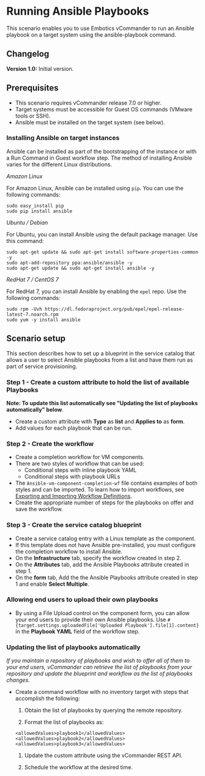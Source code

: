 # Running Ansible Playbooks

This scenario enables you to use Embotics vCommander to run an Ansible playbook on a target system using the ansible-playbook command.

## Changelog

**Version 1.0:** Initial version.

## Prerequisites

* This scenario requires vCommander release 7.0 or higher.
* Target systems must be accessible for Guest OS commands (VMware tools or SSH).
* Ansible must be installed on the target system (see below).

### Installing Ansible on target instances
Ansible can be installed as part of the bootstrapping of the instance or with a Run Command in Guest workflow step. The method of installing Ansible varies for the different Linux distributions.

_Amazon Linux_

For Amazon Linux, Ansible can be installed using `pip`. You can use the following commands:

```
sudo easy_install pip
sudo pip install ansible
```

_Ubuntu / Debian_

For Ubuntu, you can install Ansible using the default package manager. Use this command:

```
sudo apt-get update && sudo apt-get install software-properties-common -y
sudo apt-add-repository ppa:ansible/ansible -y
sudo apt-get update && sudo apt-get install ansible -y
```

_RedHat 7 / CentOS 7_

For RedHat 7, you can install Ansible by enabling the `epel` repo. Use the following commands:

```
sudo rpm -Uvh https://dl.fedoraproject.org/pub/epel/epel-release-latest-7.noarch.rpm
sudo yum -y install ansible
```




## Scenario setup

This section describes how to set up a blueprint in the service catalog that allows a user to select Ansible playbooks from a list and have them run as part of service provisioning.

### Step 1 - Create a custom attribute to hold the list of available Playbooks
**Note: To update this list automatically see "Updating the list of playbooks automatically" below**.

* Create a custom attribute with **Type** as **list** and **Applies to** as **form**.
* Add values for each playbook that can be run. 

### Step 2 - Create the workflow
* Create a completion workflow for VM components.
* There are two styles of workflow that can be used:
  * Conditional steps with inline playbook YAML
  * Conditional steps with playbook URLs
* The `Ansible-vm-component-completion-wf` file contains examples of both styles and can be imported. To learn how to import workflows, see [Exporting and Importing Workflow Definitions](http://docs.embotics.com/vCommander/exporting-and-importing-workflows.htm).
* Create the appropriate number of steps for the playbooks on offer and save the workflow.

### Step 3 - Create the service catalog blueprint

 * Create a service catalog entry with a Linux template as the component.
 * If this template does not have Ansible pre-installed, you must configure the completion workflow to install Ansible.
* On the **Infrastructure** tab, specify the workflow created in step 2.
* On the **Attributes** tab, add the Ansible Playbooks attribute created in step 1.
* On the **form** tab, Add the the Ansible Playbooks attribute created in step 1 and enable **Select Multiple**.

### Allowing end users to upload their own playbooks
* By using a File Upload control on the component form, you can allow your end users to provide their own Ansible playbooks. Use `#{target.settings.uploadedFile['Uploaded Playbook'].file[1].content}` in the **Playbook YAML** field of the workflow step.

### Updating the list of playbooks automatically

*If you maintain a repository of playbooks and wish to offer all of them to your end users, vCommander can retrieve the list of playbooks from your repository and update the blueprint and workflow as the list of playbooks changes.*

* Create a command workflow with no inventory target with steps that accomplish the following:
  1. Obtain the list of playbooks by querying the remote repository.

  1. Format the list of playbooks as:

    ```
    <allowedValues>playbook1</allowedValues><allowedValues>playbook2</allowedValues><allowedValues>playbook3</allowedValues>
    ```
  1. Update the custom attribute using the vCommander REST API.

  1. Schedule the workflow at the desired time.
